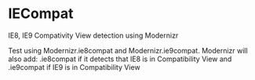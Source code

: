 IECompat
========

IE8, IE9 Compativity View detection using Modernizr

Test using Modernizr.ie8compat and Modernizr.ie9compat. Modernizr will also add: .ie8compat if it detects that IE8 is in Compatibility View and .ie9compat if IE9 is in Compatibility View
